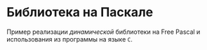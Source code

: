 Библиотека на Паскале
=====================

Пример реализации _динамической_ библиотеки на Free Pascal и использования из программы на языке `C`.
